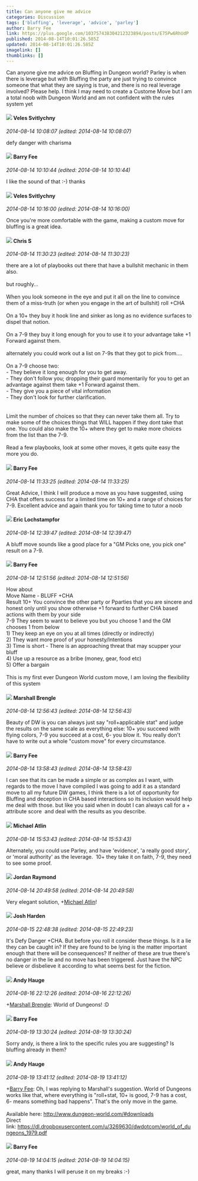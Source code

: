 ```yaml
---
title: Can anyone give me advice
categories: Discussion
tags: ['bluffing', 'leverage', 'advice', 'parley']
author: Barry Fee
link: https://plus.google.com/103757438304212323894/posts/E75Pw6RhUdP
published: 2014-08-14T10:01:26.585Z
updated: 2014-08-14T10:01:26.585Z
imagelink: []
thumblinks: []
---
```


Can anyone give me advice on Bluffing in Dungeon world? Parley is when there is leverage but with Bluffing the party are just trying to convince someone that what they are saying is true, and there is no real leverage involved? Please help. I think I may need to create a Custome Move but I am a total noob with Dungeon World and am not confident with the rules system yet
<div id='comment z13piho4nxy4wnf2i23rgl5yqrrgt3adp'>
  <h4><img src='{{site.baseurl}}//images/avatars/104255815032136758697_photo.jpg'> Veles Svitlychny</h4>
      <p><cite>2014-08-14 10:08:07 (edited: 2014-08-14 10:08:07)</cite></p>
        <p>defy danger with charisma</p>
</div>
        

<div id='comment z13piho4nxy4wnf2i23rgl5yqrrgt3adp'>
  <h4><img src='{{site.baseurl}}//images/avatars/103757438304212323894_photo.jpg'> Barry Fee</h4>
      <p><cite>2014-08-14 10:10:44 (edited: 2014-08-14 10:10:44)</cite></p>
        <p>I like the sound of that :-) thanks</p>
</div>
        

<div id='comment z13piho4nxy4wnf2i23rgl5yqrrgt3adp'>
  <h4><img src='{{site.baseurl}}//images/avatars/104255815032136758697_photo.jpg'> Veles Svitlychny</h4>
      <p><cite>2014-08-14 10:16:00 (edited: 2014-08-14 10:16:00)</cite></p>
        <p>Once you&#39;re more comfortable with the game, making a custom move for bluffing is a great idea.</p>
</div>
        

<div id='comment z13piho4nxy4wnf2i23rgl5yqrrgt3adp'>
  <h4><img src='{{site.baseurl}}//images/avatars/101789477929813700533_photo.jpg'> Chris S</h4>
      <p><cite>2014-08-14 11:30:23 (edited: 2014-08-14 11:30:23)</cite></p>
        <p>there are a lot of playbooks out there that have a bullshit mechanic in them also.<br /><br />but roughly...<br /><br />When you look someone in the eye and put it all on the line to convince them of a miss-truth (or when you engage in the art of bullshit) roll +CHA<br /><br />On a 10+ they buy it hook line and sinker as long as no evidence surfaces to dispel that notion.<br /><br />On a 7-9 they buy it long enough for you to use it to your advantage take +1 Forward against them.<br /><br />alternately you could work out a list on 7-9s that they got to pick from....<br /><br />On a 7-9 choose two:<br />- They believe it long enough for you to get away.<br />- They don&#39;t follow you; dropping their guard momentarily for you to get an advantage against them take +1 Forward against them.<br />- They give you a piece of vital information<br />- They don&#39;t look for further clarification.<br /><br /><br />Limit the number of choices so that they can never take them all. Try to make some of the choices things that WILL happen if they dont take that one. You could also make the 10+ where they get to make more choices from the list than the 7-9.<br /><br />Read a few playbooks, look at some other moves, it gets quite easy the more you do.</p>
</div>
        

<div id='comment z13piho4nxy4wnf2i23rgl5yqrrgt3adp'>
  <h4><img src='{{site.baseurl}}//images/avatars/103757438304212323894_photo.jpg'> Barry Fee</h4>
      <p><cite>2014-08-14 11:33:25 (edited: 2014-08-14 11:33:25)</cite></p>
        <p>Great Advice, I think I will produce a move as you have suggested, using CHA that offers success for a limited time on 10+ and a range of choices for 7-9. Excellent advice and again thank you for taking time to tutor a noob</p>
</div>
        

<div id='comment z13piho4nxy4wnf2i23rgl5yqrrgt3adp'>
  <h4><img src='{{site.baseurl}}//images/avatars/104811112088336879051_photo.jpg'> Eric Lochstampfor</h4>
      <p><cite>2014-08-14 12:39:47 (edited: 2014-08-14 12:39:47)</cite></p>
        <p>A bluff move sounds like a good place for a &quot;GM Picks one, you pick one&quot; result on a 7-9.</p>
</div>
        

<div id='comment z13piho4nxy4wnf2i23rgl5yqrrgt3adp'>
  <h4><img src='{{site.baseurl}}//images/avatars/103757438304212323894_photo.jpg'> Barry Fee</h4>
      <p><cite>2014-08-14 12:51:56 (edited: 2014-08-14 12:51:56)</cite></p>
        <p>How about<br />Move Name - BLUFF +CHA<br />Result 10+ You convince the other party or Pparties that you are sincere and honest only until you show otherwise +1 forward to further CHA based actions with them by your side<br />7-9 They seem to want to believe you but you choose 1 and the GM chooses 1 from below<br />1) They keep an eye on you at all times (directly or indirectly)<br />2) They want more proof of your honesty/Intentions<br />3) Time is short - There is an approaching threat that may scupper your bluff<br />4) Use up a resource as a bribe (money, gear, food etc)<br />5) Offer a bargain<br /><br />This is my first ever Dungeon World custom move, I am loving the flexibility of this system</p>
</div>
        

<div id='comment z13piho4nxy4wnf2i23rgl5yqrrgt3adp'>
  <h4><img src='{{site.baseurl}}//images/avatars/110973090768429200038_photo.jpg'> Marshall Brengle</h4>
      <p><cite>2014-08-14 12:56:43 (edited: 2014-08-14 12:56:43)</cite></p>
        <p>Beauty of DW is you can always just say &quot;roll+applicable stat&quot; and judge the results on the same scale as everything else: 10+ you succeed with flying colors, 7-9 you succeed at a cost, 6- you blow it. You really don&#39;t have to write out a whole &quot;custom move&quot; for every circumstance. </p>
</div>
        

<div id='comment z13piho4nxy4wnf2i23rgl5yqrrgt3adp'>
  <h4><img src='{{site.baseurl}}//images/avatars/103757438304212323894_photo.jpg'> Barry Fee</h4>
      <p><cite>2014-08-14 13:58:43 (edited: 2014-08-14 13:58:43)</cite></p>
        <p>I can see that its can be made a simple or as complex as I want, with regards to the move I have compiled I was going to add it as a standard move to all my future DW games, I think there is a lot of opportunity for Bluffing and deception in CHA based interactions so its inclusion would help me deal with those. but like you said when in doubt I can always call for a + attribute score  and deal with the results as you describe.</p>
</div>
        

<div id='comment z13piho4nxy4wnf2i23rgl5yqrrgt3adp'>
  <h4><img src='{{site.baseurl}}//images/avatars/106989539226430288394_photo.jpg'> Michael Atlin</h4>
      <p><cite>2014-08-14 15:53:43 (edited: 2014-08-14 15:53:43)</cite></p>
        <p>Alternately, you could use Parley, and have &#39;evidence&#39;, &#39;a really good story&#39;, or &#39;moral authority&#39; as the leverage.  10+ they take it on faith, 7-9, they need to see some proof.</p>
</div>
        

<div id='comment z13piho4nxy4wnf2i23rgl5yqrrgt3adp'>
  <h4><img src='{{site.baseurl}}//images/avatars/104045373068075715013_photo.jpg'> Jordan Raymond</h4>
      <p><cite>2014-08-14 20:49:58 (edited: 2014-08-14 20:49:58)</cite></p>
        <p>Very elegant solution, <span class="proflinkWrapper"><span class="proflinkPrefix">+</span><a class="proflink" href="https://plus.google.com/106989539226430288394" oid="106989539226430288394">Michael Atlin</a></span>!</p>
</div>
        

<div id='comment z13piho4nxy4wnf2i23rgl5yqrrgt3adp'>
  <h4><img src='{{site.baseurl}}//images/avatars/108425338524165710793_photo.jpg'> Josh Harden</h4>
      <p><cite>2014-08-15 22:48:38 (edited: 2014-08-15 22:49:23)</cite></p>
        <p>It&#39;s Defy Danger +CHA. But before you roll it consider these things. Is it a lie they can be caught in? If they are found to be lying is the matter important enough that there will be consequences? If neither of these are true there&#39;s no danger in the lie and no move has been triggered. Just have the NPC believe or disbelieve it according to what seems best for the fiction.</p>
</div>
        

<div id='comment z13piho4nxy4wnf2i23rgl5yqrrgt3adp'>
  <h4><img src='{{site.baseurl}}//images/avatars/102653333914811527237_photo.jpg'> Andy Hauge</h4>
      <p><cite>2014-08-16 22:12:26 (edited: 2014-08-16 22:12:26)</cite></p>
        <p><span class="proflinkWrapper"><span class="proflinkPrefix">+</span><a class="proflink" href="https://plus.google.com/110973090768429200038" oid="110973090768429200038">Marshall Brengle</a></span>: World of Dungeons! :D</p>
</div>
        

<div id='comment z13piho4nxy4wnf2i23rgl5yqrrgt3adp'>
  <h4><img src='{{site.baseurl}}//images/avatars/103757438304212323894_photo.jpg'> Barry Fee</h4>
      <p><cite>2014-08-19 13:30:24 (edited: 2014-08-19 13:30:24)</cite></p>
        <p>Sorry andy, is there a link to the specific rules you are suggesting? Is bluffing already in them?</p>
</div>
        

<div id='comment z13piho4nxy4wnf2i23rgl5yqrrgt3adp'>
  <h4><img src='{{site.baseurl}}//images/avatars/102653333914811527237_photo.jpg'> Andy Hauge</h4>
      <p><cite>2014-08-19 13:41:12 (edited: 2014-08-19 13:41:12)</cite></p>
        <p><span class="proflinkWrapper"><span class="proflinkPrefix">+</span><a class="proflink" href="https://plus.google.com/103757438304212323894" oid="103757438304212323894">Barry Fee</a></span>: Oh, I was replying to Marshall&#39;s suggestion. World of Dungeons works like that, where everything is &quot;roll+stat, 10+ is good, 7-9 has a cost, 6- means something bad happens&quot;. That&#39;s the only move in the game.<br /><br />Available here: <a href="http://www.dungeon-world.com/#downloads" class="ot-anchor">http://www.dungeon-world.com/#downloads</a><br />Direct link: <a href="https://dl.dropboxusercontent.com/u/3269630/dwdotcom/world_of_dungeons_1979.pdf" class="ot-anchor">https://dl.dropboxusercontent.com/u/3269630/dwdotcom/world_of_dungeons_1979.pdf</a></p>
</div>
        

<div id='comment z13piho4nxy4wnf2i23rgl5yqrrgt3adp'>
  <h4><img src='{{site.baseurl}}//images/avatars/103757438304212323894_photo.jpg'> Barry Fee</h4>
      <p><cite>2014-08-19 14:04:15 (edited: 2014-08-19 14:04:15)</cite></p>
        <p>great, many thanks I will peruse it on my breaks :-)</p>
</div>
        